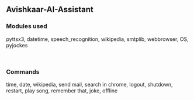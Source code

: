 <h2> Avishkaar-AI-Assistant </h2>
<h3> Modules used </h3>
<p> pyttsx3, datetime, speech_recognition, wikipedia, smtplib, webbrowser, OS, pyjockes </p><br>
<h3> Commands </h3>
<p> time, date, wikipedia, send mail, search in chrome, logout, shutdown, restart, play song, remember that, joke, offline </p>
